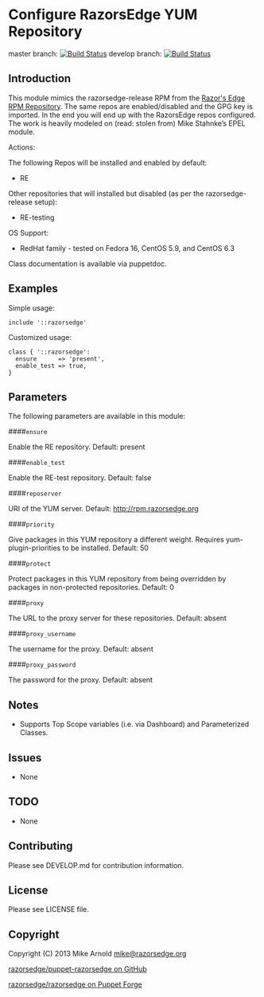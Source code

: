 Configure RazorsEdge YUM Repository
===================================

master branch: [![Build Status](https://secure.travis-ci.org/razorsedge/puppet-razorsedge.png?branch=master)](http://travis-ci.org/razorsedge/puppet-razorsedge)
develop branch: [![Build Status](https://secure.travis-ci.org/razorsedge/puppet-razorsedge.png?branch=develop)](http://travis-ci.org/razorsedge/puppet-razorsedge)

Introduction
------------

This module mimics the razorsedge-release RPM from the [Razor's Edge RPM Repository](http://rpm.razorsedge.org/). The same repos are enabled/disabled and the GPG key is imported. In the end you will end up with the RazorsEdge repos configured. The work is heavily modeled on (read: stolen from) Mike Stahnke’s EPEL module.

Actions:

The following Repos will be installed and enabled by default:
* RE

Other repositories that will installed but disabled (as per the razorsedge-release setup):
* RE-testing

OS Support:

* RedHat family - tested on Fedora 16, CentOS 5.9, and CentOS 6.3

Class documentation is available via puppetdoc.

Examples
--------

Simple usage:

```puppet
include '::razorsedge'
```

Customized usage:

```puppet
class { '::razorsedge':
  ensure      => 'present',
  enable_test => true,
}
```

Parameters
----------
The following parameters are available in this module:

####`ensure`

Enable the RE repository.
Default: present

####`enable_test`

Enable the RE-test repository.
Default: false

####`reposerver`

URI of the YUM server.
Default: http://rpm.razorsedge.org

####`priority`

Give packages in this YUM repository a different weight.  Requires yum-plugin-priorities to be installed.
Default: 50

####`protect`

Protect packages in this YUM repository from being overridden by packages in non-protected repositories.
Default: 0

####`proxy`

The URL to the proxy server for these repositories.
Default: absent

####`proxy_username`

The username for the proxy.
Default: absent

####`proxy_password`

The password for the proxy.
Default: absent


Notes
-----

* Supports Top Scope variables (i.e. via Dashboard) and Parameterized Classes.

Issues
------

* None

TODO
----

* None

Contributing
------------

Please see DEVELOP.md for contribution information.

License
-------

Please see LICENSE file.

Copyright
---------

Copyright (C) 2013 Mike Arnold <mike@razorsedge.org>

[razorsedge/puppet-razorsedge on GitHub](https://github.com/razorsedge/puppet-razorsedge)

[razorsedge/razorsedge on Puppet Forge](http://forge.puppetlabs.com/razorsedge/razorsedge)

